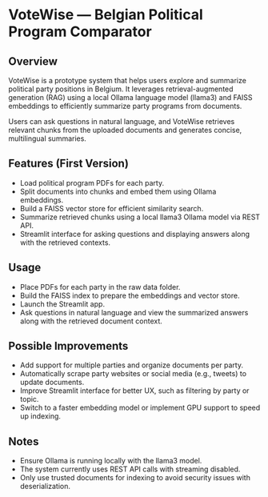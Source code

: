 # VoteWise — Belgian Political Program Comparator

## Overview

VoteWise is a prototype system that helps users explore and summarize political party positions in Belgium. It leverages retrieval-augmented generation (RAG) using a local Ollama language model (llama3) and FAISS embeddings to efficiently summarize party programs from documents.

Users can ask questions in natural language, and VoteWise retrieves relevant chunks from the uploaded documents and generates concise, multilingual summaries.

## Features (First Version)

- Load political program PDFs for each party.
- Split documents into chunks and embed them using Ollama embeddings.
- Build a FAISS vector store for efficient similarity search.
- Summarize retrieved chunks using a local llama3 Ollama model via REST API.
- Streamlit interface for asking questions and displaying answers along with the retrieved contexts.

## Usage

- Place PDFs for each party in the raw data folder.
- Build the FAISS index to prepare the embeddings and vector store.
- Launch the Streamlit app.
- Ask questions in natural language and view the summarized answers along with the retrieved document context.

## Possible Improvements

- Add support for multiple parties and organize documents per party.
- Automatically scrape party websites or social media (e.g., tweets) to update documents.
- Improve Streamlit interface for better UX, such as filtering by party or topic.
- Switch to a faster embedding model or implement GPU support to speed up indexing.

## Notes

- Ensure Ollama is running locally with the llama3 model.
- The system currently uses REST API calls with streaming disabled.
- Only use trusted documents for indexing to avoid security issues with deserialization.